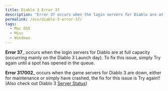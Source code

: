 ```yaml
---
title: Diablo 3 Error 37
description: "Error 37 occurs when the login servers for Diablo are at full capacity occurring mainly on the Diablo 3 Launch day . To fix this issue, simply Try again..."
permalink: /osx/diablo-3-error-37/
tags:
  - Mac OSX
  - Misc
  - Windows
---
```

**Error 37**_ occurs when the login servers for Diablo are at full capacity (occurring mainly on the Diablo 3 Launch day). To fix this issue, simply Try again until a spot has opened in the queue.

**Error 317002**_ occurs when the game servers for Diablo 3 are down, either for maintenance or simply have crashed, the fix for this issue is Try again!! (Also check out Diablo 3 <a title="Diablo 3 Server Status" href="http://us.battle.net/d3/en/status" target="_blank">Server Status</a>)
